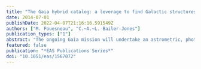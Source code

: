 ```yaml
---
title: "The Gaia hybrid catalog: a leverage to find Galactic structures"
date: 2014-07-01
publishDate: 2022-04-07T21:16:16.591549Z
authors: ["M. Fouesneau", "C.~A.~L. Bailer-Jones"]
publication_types: ["1"]
abstract: "The ongoing Gaia mission will undertake an astrometric, photometric and spectroscopic survey of the Galaxy. The Gaia consortium will use Gaia-only data to classify objects and to estimate their individual astrophysical parameters. However, one can achieve more reliable estimates of stellar parameters by combining Gaia data with data from other spectroscopic and photometric surveys. The Gaia ``hybrid catalog'' project will provide an exquisite value-added catalogs of astrophysical parameters for Gaia targets by taking into account the ``obvious'' non-Gaia data (e.g., SDSS, WISE, Pan-STARRS, APOGEE, PPMXL, SDSS, 2MASS, Tycho). By including spectroscopic indicators of metallicity when available, or infrared photometry, we can reduce the degeneracies between extinction and temperature and improve the estimation of metallicity and surface gravity. However, the creation of such catalogs comes with significant challenges. First the cross-matching of catalogs with various selection functions, or photometric depths. Second, we must optimize the data analysis to produce the most accurate information given a specific science goal. Finally, the construction of such catalogs will require significant computation power. The current plan is to do this using the local resources at the Max-Planck- Institut für Astronomie, and then each catalog will go through validation and integration processes to finally be released as part of the value-added Gaia data products. From these challenges, it is clear that hybrid catalogs will not be a copy of the Gaia catalog but must be adapted to support very specific science questions. In the poster we presented, we details in particular two applications of the Gaia hybrid catalogs. First, we considered the addition of WISE data to the Gaia information. The WISE data enable us to constrain not only the amount of extinction through the addition of infrared data, but also allow us to better classify certain spectral types. For instance, from the addition of the WISE filters, one can select the Oxygen-rich Asymptotic Giant Branch (AGBs) stars to find spatial substructures with particular interstellar medium properties. Breaking through the distance-extinction degeneracies will also help finding large scale structures in the disk such as streams or spiral arms, especially when combined with age or metallicity selections for instance. Second, we presented one aspect of the hybrid catalogs dedicated to support the analysis of star clusters. Star clusters are not only calibrators of stellar evolution models but also references to study star formation in general. We presented one future outcome of the hybrid catalogs, in which we provide for known star clusters, an assessment of stellar memberships based on a combination of phase-space, and colormagnitude distribution fitting. In this application, the assumption that a cluster is a ``simple'' population provides a significant advantage when deriving individual star properties. Eventually one can imagine this application can be extended to stellar streams. Hybrid catalogs are meant to be provided along with the Gaia data releases, and will offer a tremendous source of validation for the Gaia Data Processing."
featured: false
publication: "*EAS Publications Series*"
doi: "10.1051/eas/1567072"
---
```


